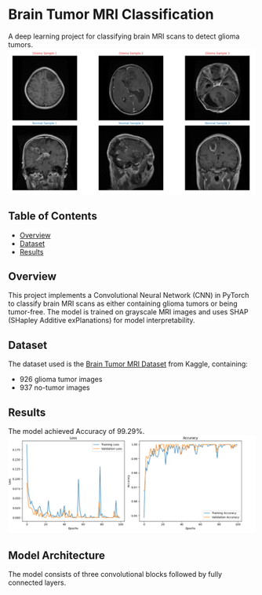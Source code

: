 # Brain Tumor MRI Classification


A deep learning project for classifying brain MRI scans to detect glioma tumors.
![Sample Images](images/data_example.png)
## Table of Contents
- [Overview](#overview)
- [Dataset](#dataset)
- [Results](#results)


## Overview
This project implements a Convolutional Neural Network (CNN) in PyTorch to classify brain MRI scans as either containing glioma tumors or being tumor-free. The model is trained on grayscale MRI images and uses SHAP (SHapley Additive exPlanations) for model interpretability.

## Dataset
The dataset used is the [Brain Tumor MRI Dataset](https://www.kaggle.com/datasets/masoudnickparvar/brain-tumor-mri-dataset) from Kaggle, containing:
- 926 glioma tumor images
- 937 no-tumor images
## Results
The model achieved Accuracy of 99.29%.
![Result](images/Curves.png)




## Model Architecture
The model consists of three convolutional blocks followed by fully connected layers.



